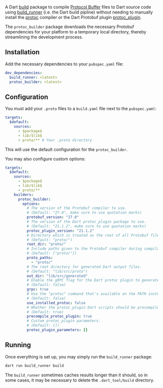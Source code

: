 A Dart [build](https://pub.dev/packages/build) package to compile [Protocol Buffer](https://developers.google.com/protocol-buffers)
files to Dart source code using [build_runner](https://github.com/protocolbuffers/protobuf) (i.e.
the Dart build pipline) without needing to manually install the [protoc](https://github.com/protocolbuffers/protobuf)
compiler or the Dart Protobuf plugin [protoc_plugin](https://github.com/protocolbuffers/protobuf).

The `protoc_builder` package downloads the necessary Protobuf dependencies for your platform to a
temporary local directory, thereby streamlining the development process.

## Installation

Add the necessary dependencies to your `pubspec.yaml` file:

```yaml
dev_dependencies:
  build_runner: <latest>
  protoc_builder: <latest>
```

## Configuration

You must add your `.proto` files to a `build.yaml` file next to the `pubspec.yaml`:

```yaml
targets:
  $default:
    sources:
      - $package$
      - lib/$lib$
      - proto/** # Your .proto directory
```

This will use the default configuration for the `protoc_builder`.

You may also configure custom options:

```yaml
targets:
  $default:
    sources:
      - $package$
      - lib/$lib$
      - proto/**
    builders:
      protoc_builder:
        options:
          # The version of the Protobuf compiler to use.
          # (Default: "27.0", make sure to use quotation marks)
          protobuf_version: "27.0"
          # The version of the Dart protoc_plugin package to use.
          # (Default: "21.1.2", make sure to use quotation marks)
          protoc_plugin_version: "21.1.2"
          # Directory which is treated as the root of all Protobuf files.
          # (Default: "proto/")
          root_dir: "proto/"
          # Include paths given to the Protobuf compiler during compilation.
          # (Default: ["proto/"])
          proto_paths:
            - "proto/"
          # The root directory for generated Dart output files.
          # (Default: "lib/src/proto")
          out_dir: "lib/src/generated"
          # Enable the gRPC flag for the Dart protoc plugin to generate `.pbgrpc.dart` files.
          # (Default: false)
          grpc: true
          # Use the "protoc" command that's available on the PATH instead of downloading one
          # (Default: false)
          use_installed_protoc: false
          # Whether the protoc_plugin Dart scripts should be precompiled for better performance.
          # (Default: true)
          precompile_protoc_plugin: true
          # Custom protoc_plugin parameters.
          # (Default: [])
          protoc_plugin_parameters: []
```

## Running

Once everything is set up, you may simply run the `build_runner` package:

```bash
dart run build_runner build
```

The `build_runner` sometimes caches results longer than it should, so in some cases, it may be necessary to delete the `.dart_tool/build` directory.
